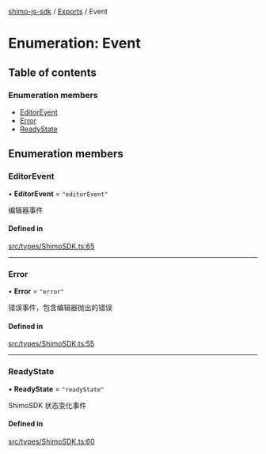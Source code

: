 [shimo-js-sdk](../README.md) / [Exports](../modules.md) / Event

# Enumeration: Event

## Table of contents

### Enumeration members

- [EditorEvent](Event.md#editorevent)
- [Error](Event.md#error)
- [ReadyState](Event.md#readystate)

## Enumeration members

### EditorEvent

• **EditorEvent** = `"editorEvent"`

编辑器事件

#### Defined in

[src/types/ShimoSDK.ts:65](https://github.com/shimohq/shimo-js-sdk/blob/d265a9d/src/types/ShimoSDK.ts#L65)

___

### Error

• **Error** = `"error"`

错误事件，包含编辑器抛出的错误

#### Defined in

[src/types/ShimoSDK.ts:55](https://github.com/shimohq/shimo-js-sdk/blob/d265a9d/src/types/ShimoSDK.ts#L55)

___

### ReadyState

• **ReadyState** = `"readyState"`

ShimoSDK 状态变化事件

#### Defined in

[src/types/ShimoSDK.ts:60](https://github.com/shimohq/shimo-js-sdk/blob/d265a9d/src/types/ShimoSDK.ts#L60)
